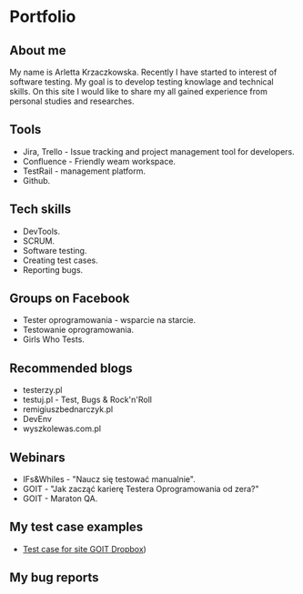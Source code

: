 # Portfolio
## About me

<p>My name is Arletta Krzaczkowska. Recently I have started to interest of software testing. My goal is to develop testing knowlage and technical skills. On this site I would like to share my all gained experience from personal studies and researches.</p>

## Tools
<ul>
  <li>Jira, Trello - Issue tracking and project management tool for developers.</li>
  <li>Confluence - Friendly weam workspace.</li>
  <li>TestRail - management platform.</li>
  <li>Github.</li>
</ul>

## Tech skills
<ul>
<li>DevTools.</li>
<li>SCRUM.</li>
<li>Software testing.</li>
<li>Creating test cases.</li>
<li>Reporting bugs.</li>
</ul>

## Groups on Facebook
<ul>
<li>Tester oprogramowania - wsparcie na starcie.</li>
<li>Testowanie oprogramowania.</li>
<li>Girls Who Tests.</li>
</ul>

## Recommended blogs
<ul>
  <li>testerzy.pl</li>
  <li>testuj.pl - Test, Bugs & Rock'n'Roll</li>
  <li>remigiuszbednarczyk.pl</li>
  <li>DevEnv</li>
  <li>wyszkolewas.com.pl</li>
</ul>

## Webinars
<ul>
  <li>IFs&Whiles - "Naucz się testować manualnie".</li>
  <li>GOIT - "Jak zacząć karierę Testera Oprogramowania od zera?"</li>
  <li>GOIT - Maraton QA.</li>
</ul>

## My test case examples
- [Test case for site GOIT Dropbox](https://www.dropbox.com/scl/fo/oapt3d2bdj2vqb7jaecls/h?rlkey=kzlao1k4tpnhr3m0831m55kw0&dl=0))
  
## My bug reports


